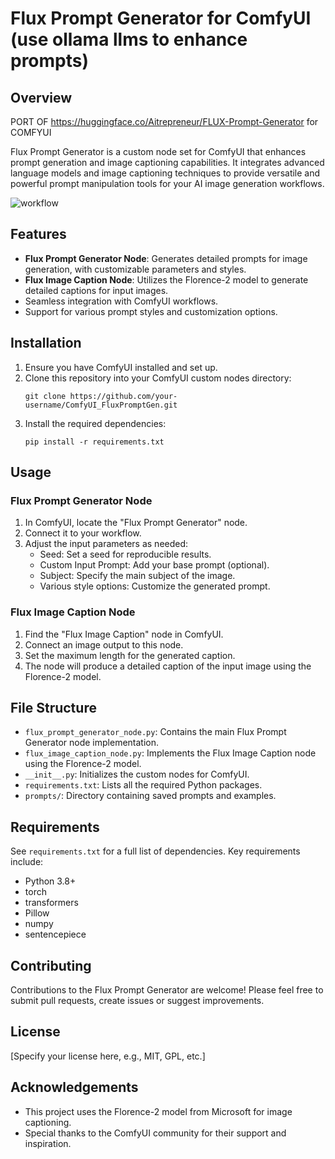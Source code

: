 # Flux Prompt Generator for ComfyUI (use ollama llms to enhance prompts)

## Overview
PORT OF https://huggingface.co/Aitrepreneur/FLUX-Prompt-Generator for COMFYUI

Flux Prompt Generator is a custom node set for ComfyUI that enhances prompt generation and image captioning capabilities. It integrates advanced language models and image captioning techniques to provide versatile and powerful prompt manipulation tools for your AI image generation workflows.

![workflow](https://github.com/user-attachments/assets/92df5a01-751a-4f5c-9b31-6689870983f0)

## Features

- **Flux Prompt Generator Node**: Generates detailed prompts for image generation, with customizable parameters and styles.
- **Flux Image Caption Node**: Utilizes the Florence-2 model to generate detailed captions for input images.
- Seamless integration with ComfyUI workflows.
- Support for various prompt styles and customization options.

## Installation

1. Ensure you have ComfyUI installed and set up.
2. Clone this repository into your ComfyUI custom nodes directory:
   ```
   git clone https://github.com/your-username/ComfyUI_FluxPromptGen.git
   ```
3. Install the required dependencies:
   ```
   pip install -r requirements.txt
   ```

## Usage

### Flux Prompt Generator Node

1. In ComfyUI, locate the "Flux Prompt Generator" node.
2. Connect it to your workflow.
3. Adjust the input parameters as needed:
   - Seed: Set a seed for reproducible results.
   - Custom Input Prompt: Add your base prompt (optional).
   - Subject: Specify the main subject of the image.
   - Various style options: Customize the generated prompt.

### Flux Image Caption Node

1. Find the "Flux Image Caption" node in ComfyUI.
2. Connect an image output to this node.
3. Set the maximum length for the generated caption.
4. The node will produce a detailed caption of the input image using the Florence-2 model.

## File Structure

- `flux_prompt_generator_node.py`: Contains the main Flux Prompt Generator node implementation.
- `flux_image_caption_node.py`: Implements the Flux Image Caption node using the Florence-2 model.
- `__init__.py`: Initializes the custom nodes for ComfyUI.
- `requirements.txt`: Lists all the required Python packages.
- `prompts/`: Directory containing saved prompts and examples.

## Requirements

See `requirements.txt` for a full list of dependencies. Key requirements include:
- Python 3.8+
- torch
- transformers
- Pillow
- numpy
- sentencepiece

## Contributing

Contributions to the Flux Prompt Generator are welcome! Please feel free to submit pull requests, create issues or suggest improvements.

## License

[Specify your license here, e.g., MIT, GPL, etc.]

## Acknowledgements

- This project uses the Florence-2 model from Microsoft for image captioning.
- Special thanks to the ComfyUI community for their support and inspiration.
